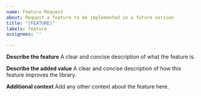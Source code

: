 ```yaml
---
name: Feature Request
about: Request a feature to be implemented in a future version
title: "[FEATURE]"
labels: feature
assignees: ''

---
```


**Describe the feature**
A clear and concise description of what the feature is.

**Describe the added value**
A clear and concise description of how this feature improves the library.

**Additional context**
Add any other context about the feature here.

